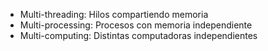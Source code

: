 
- Multi-threading: Hilos compartiendo memoria
- Multi-processing: Procesos con memoria independiente
- Multi-computing: Distintas computadoras independientes
